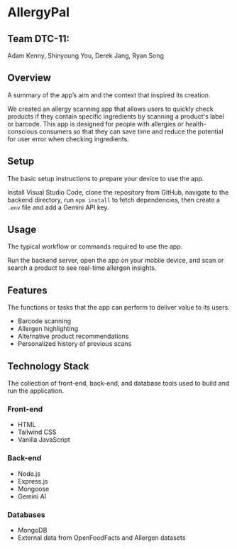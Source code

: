 # AllergyPal

## Team DTC-11: 
Adam Kenny, Shinyoung You, Derek Jang, Ryan Song


## Overview
A summary of the app’s aim and the context that inspired its creation.

We created an allergy scanning app that allows users to quickly check products if they contain specific ingredients by scanning a product's label or barcode. This app is designed for people with allergies or health-conscious consumers so that they can save time and reduce the potential for user error when checking ingredients.

## Setup
The basic setup instructions to prepare your device to use the app.

Install Visual Studio Code, clone the repository from GitHub, navigate to the backend directory, run `npm install` to fetch dependencies, then create a `.env` file and add a Gemini API key.

## Usage
The typical workflow or commands required to use the app.

Run the backend server, open the app on your mobile device, and scan or search a product to see real-time allergen insights.

## Features
The functions or tasks that the app can perform to deliver value to its users.

- Barcode scanning  
- Allergen highlighting  
- Alternative product recommendations  
- Personalized history of previous scans  

## Technology Stack
The collection of front-end, back-end, and database tools used to build and run the application.

### Front-end
- HTML  
- Tailwind CSS  
- Vanilla JavaScript  

### Back-end
- Node.js  
- Express.js  
- Mongoose  
- Gemini AI  

### Databases
- MongoDB  
- External data from OpenFoodFacts and Allergen datasets  
